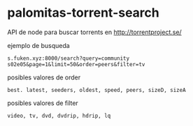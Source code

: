 # palomitas-torrent-search
API de node para buscar torrents en http://torrentproject.se/

ejemplo de busqueda

```
s.fuken.xyz:8000/search?query=community s02e05&page=1&limit=50&order=peers&filter=tv
```

posibles valores de order

```
best. latest, seeders, oldest, speed, peers, sizeD, sizeA
```

posibles valores de filter

```
video, tv, dvd, dvdrip, hdrip, lq
```
